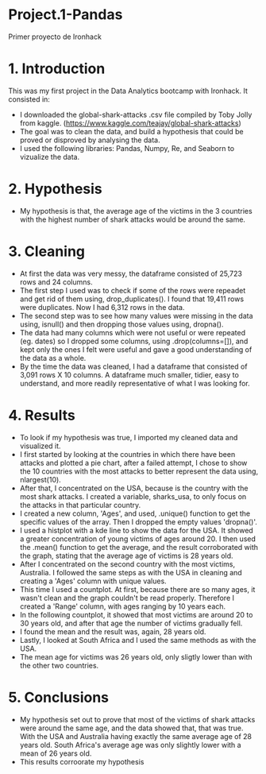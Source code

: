# Project.1-Pandas
Primer proyecto de Ironhack

# 1. Introduction
This was my first project in the Data Analytics bootcamp with Ironhack. It consisted in:
* I downloaded the global-shark-attacks .csv file compiled by Toby Jolly from kaggle. (https://www.kaggle.com/teajay/global-shark-attacks)
* The goal was to clean the data, and build a hypothesis that could be proved or disproved by analysing the data.
* I used the following libraries: Pandas, Numpy, Re, and Seaborn to vizualize the data.

# 2. Hypothesis
* My hypothesis is that, the average age of the victims in the 3 countries with the highest number of shark attacks would be around the same. 

# 3. Cleaning
* At first the data was very messy, the dataframe consisted of 25,723 rows and 24 columns. 
* The first step I used was to check if some of the rows were repeadet and get rid of them using, drop_duplicates(). I found that 19,411 rows were duplicates. Now I had 6,312 rows in the data.
* The second step was to see how many values were missing in the data using, isnull() and then dropping those values using, dropna().
* The data had many columns which were not useful or were repeated (eg. dates) so I dropped some columns, using .drop(columns=[]), and kept only the ones I felt were useful and gave a good understanding of the data as a whole.
* By the time the data was cleaned, I had a dataframe that consisted of 3,091 rows X 10 columns. A dataframe much smaller, tidier, easy to understand, and more readily representative of what I was looking for.

# 4. Results
* To look if my hypothesis was true, I imported my cleaned data and visualized it.
* I first started by looking at the countries in which there have been attacks and plotted a pie chart, after a failed attempt, I chose to show the 10 countries with the most attacks to better represent the data using, nlargest(10).
* After that, I concentrated on the USA, because is the country with the most shark attacks. I created a variable, sharks_usa, to only focus on the attacks in that particular country.
* I created a new column, 'Ages', and used, .unique() function to get the specific values of the array. Then I dropped the empty values 'dropna()'.
* I used a histplot with a kde line to show the data for the USA. It showed a greater concentration of young victims of ages around 20. I then used the .mean() function to get the average, and the result corroborated with the graph, stating that the average age of victims is 28 years old.
* After I concentrated on the second country with the most victims, Australia. I followed the same steps as with the USA in cleaning and creating a 'Ages' column with unique values.
* This time I used a countplot. At first, because there are so many ages, it wasn't clean and the graph couldn't be read properly. Therefore I created a 'Range' column, with ages ranging by 10 years each.
* In the following countplot, it showed that most victims are around 20 to 30 years old, and after that age the number of victims gradually fell.
* I found the mean and the result was, again, 28 years old.
* Lastly, I looked at South Africa and I used the same methods as with the USA.
* The mean age for victims was 26 years old, only sligtly lower than with the other two countries.

# 5. Conclusions
* My hypothesis set out to prove that most of the victims of shark attacks were around the same age, and the data showed that, that was true. With the USA and Australia having exactly the same average age of 28 years old. South Africa's average age was only slightly lower with a mean of 26 years old.
* This results corroorate my hypothesis
